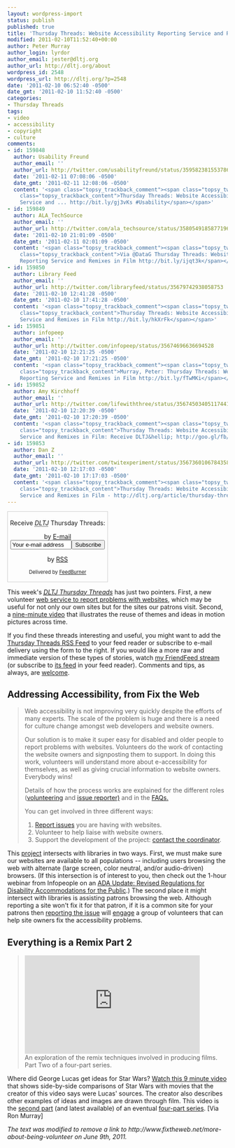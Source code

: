 ```yaml
---
layout: wordpress-import
status: publish
published: true
title: 'Thursday Threads: Website Accessibility Reporting Service and Remixes in Film'
modified: 2011-02-10T11:52:40+00:00
author: Peter Murray
author_login: lyrdor
author_email: jester@dltj.org
author_url: http://dltj.org/about
wordpress_id: 2548
wordpress_url: http://dltj.org/?p=2548
date: '2011-02-10 06:52:40 -0500'
date_gmt: '2011-02-10 11:52:40 -0500'
categories:
- Thursday Threads
tags:
- video
- accessibility
- copyright
- culture
comments:
- id: 159848
  author: Usability Freund
  author_email: ''
  author_url: http://twitter.com/usabilityfreund/status/35958238155378689
  date: '2011-02-11 07:08:06 -0500'
  date_gmt: '2011-02-11 12:08:06 -0500'
  content: '<span class="topsy_trackback_comment"><span class="topsy_twitter_username"><span
    class="topsy_trackback_content">Thursday Threads: Website Accessibility Reporting
    Service and ... http://bit.ly/gj3vKs #Usability</span></span>'
- id: 159849
  author: ALA_TechSource
  author_email: ''
  author_url: http://twitter.com/ala_techsource/status/35805491858771968
  date: '2011-02-10 21:01:09 -0500'
  date_gmt: '2011-02-11 02:01:09 -0500'
  content: '<span class="topsy_trackback_comment"><span class="topsy_twitter_username"><span
    class="topsy_trackback_content">Via @DataG Thursday Threads: Website Accessibility
    Reporting Service and Remixes in Film http://bit.ly/ijqt3k</span></span>'
- id: 159850
  author: Library Feed
  author_email: ''
  author_url: http://twitter.com/libraryfeed/status/35679742938058753
  date: '2011-02-10 12:41:28 -0500'
  date_gmt: '2011-02-10 17:41:28 -0500'
  content: '<span class="topsy_trackback_comment"><span class="topsy_twitter_username"><span
    class="topsy_trackback_content">Thursday Threads: Website Accessibility Reporting
    Service and Remixes in Film http://bit.ly/hkXrFk</span></span>'
- id: 159851
  author: infopeep
  author_email: ''
  author_url: http://twitter.com/infopeep/status/35674696636694528
  date: '2011-02-10 12:21:25 -0500'
  date_gmt: '2011-02-10 17:21:25 -0500'
  content: '<span class="topsy_trackback_comment"><span class="topsy_twitter_username"><span
    class="topsy_trackback_content">Murray, Peter: Thursday Threads: Website Accessibility
    Reporting Service and Remixes in Film http://bit.ly/fTwMKi</span></span>'
- id: 159852
  author: Amy Kirchhoff
  author_email: ''
  author_url: http://twitter.com/lifewiththree/status/35674503405117441
  date: '2011-02-10 12:20:39 -0500'
  date_gmt: '2011-02-10 17:20:39 -0500'
  content: '<span class="topsy_trackback_comment"><span class="topsy_twitter_username"><span
    class="topsy_trackback_content">Thursday Threads: Website Accessibility Reporting
    Service and Remixes in Film: Receive DLTJ&hellip; http://goo.gl/fb/IExb2</span></span>'
- id: 159853
  author: Dan Z
  author_email: ''
  author_url: http://twitter.com/twitexperiment/status/35673601067843584
  date: '2011-02-10 12:17:03 -0500'
  date_gmt: '2011-02-10 17:17:03 -0500'
  content: '<span class="topsy_trackback_comment"><span class="topsy_twitter_username"><span
    class="topsy_trackback_content">Thursday Threads: Website Accessibility Reporting
    Service and Remixes in Film - http://dltj.org/article/thursday-threads-2011w6/</span></span>'
---
```

<div id="feedburner-thursday-threads-email-2011w06" class="wp-caption alignright noprint noFrontPage" style="width: 230px;">
<form style="border: 1px solid rgb(204, 204, 204); padding: 3px; margin: 0pt; text-align: center;" action="http://feedburner.google.com/fb/a/mailverify" method="post" target="popupwindow" onsubmit="window.open('http://feedburner.google.com/fb/a/mailverify?uri=thursday-threads', 'popupwindow', 'scrollbars=yes,width=550,height=520');return true">
<p>Receive <i><acronym title="Disruptive Library Technology Jester">DLTJ</acronym></i> Thursday Threads:</p>
<p>by&nbsp;<a href="http://feedburner.google.com/fb/a/mailverify?uri=thursday-threads&amp;loc=en_US" title="D.L.T.J. Thursday Threads Email Subscription">E-mail</a><br /><input style="width: 140px;" name="email" value="Your e-mail address" onfocus="if (this.defaultValue==this.value) this.value = ''" type="text"/><input value="thursday-threads" name="uri" type="hidden"/><input name="loc" value="en_US" type="hidden"/><input value="Subscribe" type="submit"/></p>
<p>by&nbsp;<a href="http://feeds.dltj.org/thursday-threads/" title="D.L.T.J. Thursday Threads RSS Feed">RSS</a></p>
<p style="font-size: 80%;">Delivered by <a href="http://feedburner.google.com" target="_blank" title="Google Feedburner Service">FeedBurner</a></p>
</form>
</div>
<p>This week's <a href="/category/thursday-threads/"><i><acronym title="Disruptive Library Technology Jester">DLTJ</acronym> Thursday Threads</i></a> has just two pointers.  First, a new volunteer <a href="#p2548-accessibility">web service to report problems with websites</a>, which may be useful for not only our own sites but for the sites our patrons visit.  Second, a <a href="#p2548-remix">nine-minute video</a> that illustrates the reuse of themes and ideas in motion pictures across time.</p>
<p>If you find these threads interesting and useful, you might want to add the <a href="http://feeds.dltj.org/thursday-threads/" title="RSS Feed for DLTJ Thursday Threads">Thursday Threads RSS Feed</a> to your feed reader or subscribe to e-mail delivery using the form to the right.  If you would like a more raw and immediate version of these types of stories, watch <a href="http://friendfeed.com/dltj" title="Peter Murray - FriendFeed">my FriendFeed stream</a> (or subscribe to <a href="http://friendfeed.com/dltj?format=atom" title="Atom feed for Peter Murray's FriendFeed account">its feed</a> in your feed reader).  Comments and tips, as always, are <a href="/contact">welcome</a>.<br />
<!--more--></p>
<h2 id="p2548-accessibility">Addressing Accessibility, from Fix the Web</h2>
<blockquote><p>Web accessibility is not improving very quickly despite the efforts of many experts. The scale of the problem is huge and there is a need for culture change amongst web developers and website owners. </p>
<p>Our solution is to make it super easy for disabled and older people to report problems with websites. Volunteers do the work of contacting the website owners and signposting them to support. In doing this work, volunteers will understand more about e-accessibility for themselves, as well as giving crucial information to website owners. Everybody wins! </p>
<p>Details of how the process works are explained for the different roles (<a href="http://www.fixtheweb.net/being-volunteer" title="more about being a volunteer">volunteering</a> and <a href="http://www.fixtheweb.net/reporting-websites" title="information about reporting websites">issue reporter)</a> and in the <a href="http://www.fixtheweb.net/faq" title="frequently asked questions">FAQs.</a> </p>
<p>You can get involved in three different ways:</p>
<ol>
<li><a href="http://www.fixtheweb.net/reporting-websites" title="Information about reporting websites">Report issues</a> you are having with websites.</li>
<li><span class="removed_link" title="http://www.fixtheweb.net/more-about-being-volunteer">Volunteer</span> to help liaise with website owners.</li>
<li>Support the development of the project: <a href="http://www.fixtheweb.net/contact" title="Contact | Fix the Web">contact the coordinator</a>. </li>
</ol>
</blockquote>
<p>This <a href="http://www.fixtheweb.net/" title="Addressing accessibility | Fix the Web">project</a> intersects with libraries in two ways.  First, we must make sure our websites are available to all populations -- including users browsing the web with alternate (large screen, color neutral, and/or audio-driven) browsers.  (If this intersection is of interest to you, then check out the 1-hour webinar from Infopeople on an <a href="http://www.infopeople.org/training/webcasts/webcast_data/502/index.html" title="title - Infopeople.org">ADA Update: Revised Regulations for Disability Accommodations for the Public</a>.)  The second place it might intersect with libraries is assisting patrons browsing the web.  Although reporting a site won't fix it for that patron, if it is a common site for your patrons then <a href="http://www.fixtheweb.net/reporting-websites" title="Information about reporting websites">reporting the issue</a> will <a href="http://www.fixtheweb.net/being-volunteer" title="more about being a volunteer">engage</a> a group of volunteers that can help site owners fix the accessibility problems.</p>
<h2 id="p2548-remix">Everything is a Remix Part 2</h2>
<blockquote><p><iframe src="http://player.vimeo.com/video/19447662" width="400" height="225" frameborder="0"></iframe><br />An exploration of the remix techniques involved in producing films. Part Two of a four-part series.</p></blockquote>
<p>Where did George Lucas get ideas for Star Wars? <a href="http://vimeo.com/19447662" title="Everything is a Remix Part 2 on Vimeo">Watch this 9 minute video</a> that shows side-by-side comparisons of Star Wars with movies that the creator of this video says were Lucas' sources.  The creator also describes other examples of ideas and images are drawn through film.  This video is the <a href="http://www.everythingisaremix.info/?p=58" title="Everything is a Remix Part 2 | Everything Is a Remix">second part</a> (and latest available) of an eventual <a href="http://www.everythingisaremix.info/?page_id=30" title="Watch | Everything Is a Remix">four-part series</a>.  [Via Ron Murray]
<p style="padding:0;margin:0;font-style:italic;" class="removed_link">The text was modified to remove a link to http://www.fixtheweb.net/more-about-being-volunteer on June 9th, 2011.</p>
